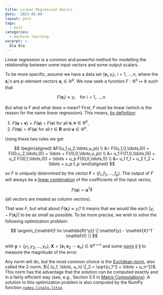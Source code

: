 ```yaml
---
title: Linear Regression Basics
date: '2023-05-04'
layout: post
tags:
  - post
categories:
  - machine learning
excerpt: >-
  bla bla
---
```

Linear regression is a common and powerful method for modelling the relationship
between some input vectors and some output scalars.

To be more specific, assume we have a data set $(\mathbf{x}_i, y_i)$, $i=1,\ldots,n$,
where the $\mathbf{x}_i$'s are $p$-element vectors $\mathbf{x}_i \in \mathbb{R}^p$.
We now seek a function $F: \mathbb{R}^p \mapsto \mathbb{R}$ such that

$$
F(\mathbf{x}_i) \approx y_i \quad \text{for $i=1,\ldots,n$.}
$$

But what is $F$ and what does $\approx$ mean?
First, $F$ must be linear (which is the reason for the name *linear* regression).
This means, [by definition](https://en.wikipedia.org/wiki/Linear_map#Definition_and_first_consequences):

1. $F(\mathbf{u} + \mathbf{v}) = F(\mathbf{u}) + F(\mathbf{v})$ for all $\mathbf{u}, \mathbf{v} \in \mathbb{R}^p$,
2. $F(t \mathbf{u}) = t F(\mathbf{u})$ for all $t \in \mathbf{R}$ and $\mathbf{u} \in \mathbb{R}^p$.

Using these two rules we get

$$
\begin{aligned}
&F((u_1,u_2,\ldots,u_p)) \\
&= F((u_1,0,\ldots,0)) + F((0,u_2,\ldots,0)) + \ldots + F((0,0,\ldots,u_p)) \\
&= u_1 F((1,0,\ldots,0)) + u_2 F((0,1,\ldots,0)) + \ldots + u_p F((0,0,\ldots,1)) \\
&= u_1 f_1 + u_2 f_2 + \ldots + u_p f_p
\end{aligned}
$$

so $F$ is *uniquely determined* by the vector $\mathbf{f} = (f_1, f_2, \ldots, f_p)$.
The output of $F$ will always be a [linear combination](https://en.wikipedia.org/wiki/Linear_combination)
of the coefficients of the input vector,

$$
F(\mathbf{u}) = \mathbf{u}^T \mathbf{f}
$$

(all vectors are treated as column vectors).

That was $F$, but what about $F(\mathbf{x}_i) \approx y_i$?
It means that we would like each $|y_i - F(\mathbf{x}_i)|$ to be as small as possible.
To be more precise, we wish to solve the following optimization problem:

$$
\argmin_{\mathbf{f \in \mathbb{R}^p}} \| \mathbf{y} - \mathbf{X}^T \mathbf{f} \|
$$

with $\mathbf{y} = (y_1, y_2, \ldots, y_n)$,
$\mathbf{X} = [ \mathbf{x}_1 \; \mathbf{x}_2 \; \cdots \; \mathbf{x}_n ] \in \mathbb{R}^{p \times n}$
and some [norm](https://en.wikipedia.org/wiki/Norm_(mathematics))
$\| \cdot \|$ to measure the magnitude of the error.

Any norm will do, but the most common choice is the
[Euclidean norm](https://en.wikipedia.org/wiki/Norm_(mathematics)#Euclidean_norm),
also called the 2-norm, $\| (u_1, \ldots, u_n) \|_2 = \sqrt{u_1^2 + \ldots + u_n^2}$.
This norm has the advantage that the solution can be computed exactly and in
a fairly efficient way (see, e.g., Section&nbsp;5.5 in
[Matrix Computations](/refs/matrix-comp/)).
A solution to this optimization problem is also computed by the NumPy function
[`numpy.linalg.lstsq`](https://numpy.org/doc/stable/reference/generated/numpy.linalg.lstsq.html).
